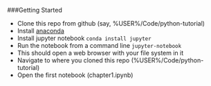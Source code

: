 ###Getting Started

* Clone this repo from github (say, %USER%/Code/python-tutorial)
* Install [anaconda](https://www.continuum.io/downloads)
* Install jupyter notebook
     `conda install jupyter`
* Run the notebook from a command line
`jupyter-notebook`
* This should open a web browser with your file system in it
* Navigate to where you cloned this repo (%USER%/Code/python-tutorial)
* Open the first notebook (chapter1.ipynb)
